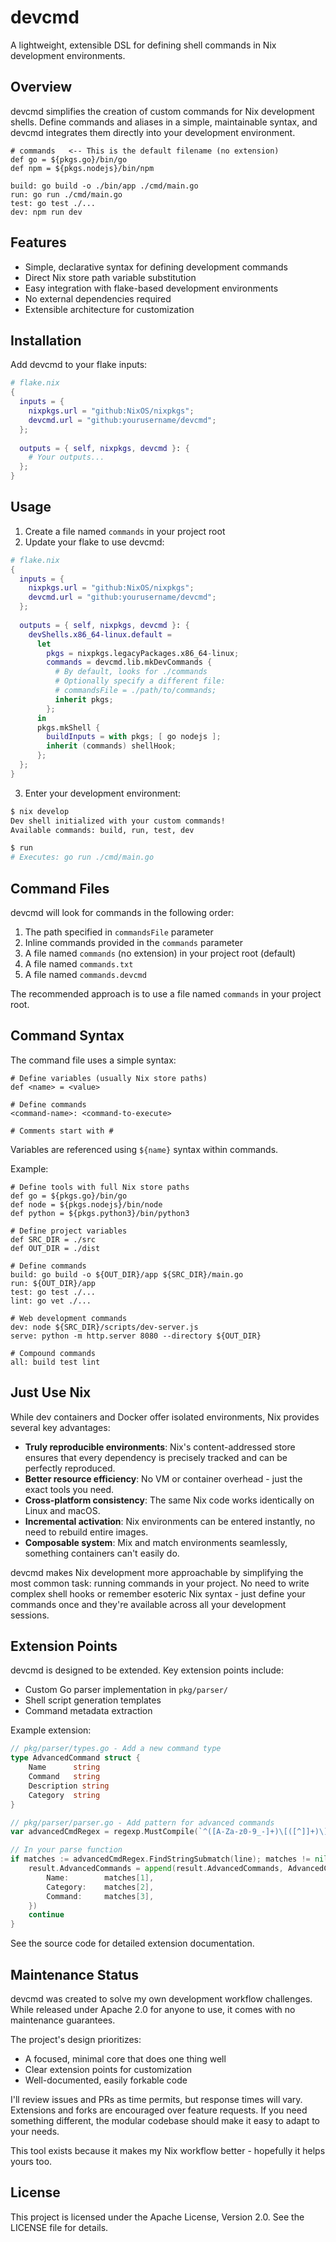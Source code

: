 # devcmd

A lightweight, extensible DSL for defining shell commands in Nix development environments.

## Overview

devcmd simplifies the creation of custom commands for Nix development shells. Define commands and aliases in a simple, maintainable syntax, and devcmd integrates them directly into your development environment.

```
# commands   <-- This is the default filename (no extension)
def go = ${pkgs.go}/bin/go
def npm = ${pkgs.nodejs}/bin/npm

build: go build -o ./bin/app ./cmd/main.go
run: go run ./cmd/main.go
test: go test ./...
dev: npm run dev
```

## Features

- Simple, declarative syntax for defining development commands
- Direct Nix store path variable substitution
- Easy integration with flake-based development environments
- No external dependencies required
- Extensible architecture for customization

## Installation

Add devcmd to your flake inputs:

```nix
# flake.nix
{
  inputs = {
    nixpkgs.url = "github:NixOS/nixpkgs";
    devcmd.url = "github:yourusername/devcmd";
  };
  
  outputs = { self, nixpkgs, devcmd }: {
    # Your outputs...
  };
}
```

## Usage

1. Create a file named `commands` in your project root
2. Update your flake to use devcmd:

```nix
# flake.nix
{
  inputs = {
    nixpkgs.url = "github:NixOS/nixpkgs";
    devcmd.url = "github:yourusername/devcmd";
  };
  
  outputs = { self, nixpkgs, devcmd }: {
    devShells.x86_64-linux.default = 
      let
        pkgs = nixpkgs.legacyPackages.x86_64-linux;
        commands = devcmd.lib.mkDevCommands {
          # By default, looks for ./commands
          # Optionally specify a different file:
          # commandsFile = ./path/to/commands;
          inherit pkgs;
        };
      in
      pkgs.mkShell {
        buildInputs = with pkgs; [ go nodejs ];
        inherit (commands) shellHook;
      };
  };
}
```

3. Enter your development environment:

```bash
$ nix develop
Dev shell initialized with your custom commands!
Available commands: build, run, test, dev

$ run
# Executes: go run ./cmd/main.go
```

## Command Files

devcmd will look for commands in the following order:

1. The path specified in `commandsFile` parameter
2. Inline commands provided in the `commands` parameter
3. A file named `commands` (no extension) in your project root (default)
4. A file named `commands.txt`
5. A file named `commands.devcmd`

The recommended approach is to use a file named `commands` in your project root.

## Command Syntax

The command file uses a simple syntax:

```
# Define variables (usually Nix store paths)
def <name> = <value>

# Define commands
<command-name>: <command-to-execute>

# Comments start with #
```

Variables are referenced using `${name}` syntax within commands.

Example:

```
# Define tools with full Nix store paths
def go = ${pkgs.go}/bin/go
def node = ${pkgs.nodejs}/bin/node
def python = ${pkgs.python3}/bin/python3

# Define project variables
def SRC_DIR = ./src
def OUT_DIR = ./dist

# Define commands
build: go build -o ${OUT_DIR}/app ${SRC_DIR}/main.go
run: ${OUT_DIR}/app
test: go test ./...
lint: go vet ./...

# Web development commands
dev: node ${SRC_DIR}/scripts/dev-server.js
serve: python -m http.server 8080 --directory ${OUT_DIR}

# Compound commands
all: build test lint
```

## Just Use Nix

While dev containers and Docker offer isolated environments, Nix provides several key advantages:

- **Truly reproducible environments**: Nix's content-addressed store ensures that every dependency is precisely tracked and can be perfectly reproduced.
- **Better resource efficiency**: No VM or container overhead - just the exact tools you need.
- **Cross-platform consistency**: The same Nix code works identically on Linux and macOS.
- **Incremental activation**: Nix environments can be entered instantly, no need to rebuild entire images.
- **Composable system**: Mix and match environments seamlessly, something containers can't easily do.

devcmd makes Nix development more approachable by simplifying the most common task: running commands in your project. No need to write complex shell hooks or remember esoteric Nix syntax - just define your commands once and they're available across all your development sessions.

## Extension Points

devcmd is designed to be extended. Key extension points include:

- Custom Go parser implementation in `pkg/parser/`
- Shell script generation templates
- Command metadata extraction

Example extension:

```go
// pkg/parser/types.go - Add a new command type
type AdvancedCommand struct {
    Name      string
    Command   string
    Description string
    Category  string
}

// pkg/parser/parser.go - Add pattern for advanced commands
var advancedCmdRegex = regexp.MustCompile(`^([A-Za-z0-9_-]+)\[([^]]+)\]: (.*)$`)

// In your parse function
if matches := advancedCmdRegex.FindStringSubmatch(line); matches != nil {
    result.AdvancedCommands = append(result.AdvancedCommands, AdvancedCommand{
        Name:        matches[1],
        Category:    matches[2],
        Command:     matches[3],
    })
    continue
}
```

See the source code for detailed extension documentation.

## Maintenance Status

devcmd was created to solve my own development workflow challenges. While released under Apache 2.0 for anyone to use, it comes with no maintenance guarantees.

The project's design prioritizes:
- A focused, minimal core that does one thing well
- Clear extension points for customization
- Well-documented, easily forkable code

I'll review issues and PRs as time permits, but response times will vary. Extensions and forks are encouraged over feature requests. If you need something different, the modular codebase should make it easy to adapt to your needs.

This tool exists because it makes my Nix workflow better - hopefully it helps yours too.

## License

This project is licensed under the Apache License, Version 2.0. See the LICENSE file for details.

